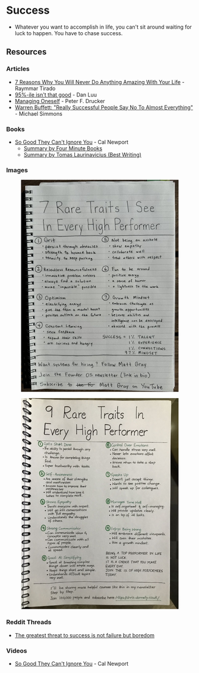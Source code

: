 # Success

* Whatever you want to accomplish in life, you can't sit around waiting for luck to happen. You have to chase success.

## Resources

### Articles

* [7 Reasons Why You Will Never Do Anything Amazing With Your Life](https://medium.com/raymmars-reads/7-reasons-why-you-will-never-do-anything-amazing-with-your-life-2a1841f1335d) - Raymmar Tirado
* [95%-ile isn't that good](https://danluu.com/p95-skill/) - Dan Luu
* [Managing Oneself](https://www.csub.edu/\~ecarter2/CSUB.MKTG%20490%20F10/DRUCKER%20HBR%20Managing%20Oneself.pdf) - Peter F. Drucker
* [Warren Buffett: "Really Successful People Say No To Almost Everything"](https://medium.com/accelerated-intelligence/warren-buffett-really-successful-people-say-no-to-almost-everything-ab78832ffebc) - Michael Simmons

### Books

* [So Good They Can't Ignore You](https://www.calnewport.com/books/so-good/) - Cal Newport
  * [Summary by Four Minute Books](https://fourminutebooks.com/so-good-they-cant-ignore-you-summary/)
  * [Summary by Tomas Laurinavicius (Best Writing)](https://bestwriting.com/book-notes/so-good-they-cant-ignore-you)

### Images



<figure><img src="../.gitbook/assets/7 Rare Traits I See In Every High Performer.jpg" alt=""><figcaption></figcaption></figure>

<figure><img src="../.gitbook/assets/9 Rare Traits In Eery High Performer.jpg" alt=""><figcaption></figcaption></figure>

### Reddit Threads

* [The greatest threat to success is not failure but boredom](https://www.reddit.com/r/productivity/comments/15jt02z/the\_greatest\_threat\_to\_success\_is\_not\_failure\_but/)

### Videos

* [So Good They Can't Ignore You](https://www.youtube.com/watch?v=qwOdU02SE0w) - Cal Newport
